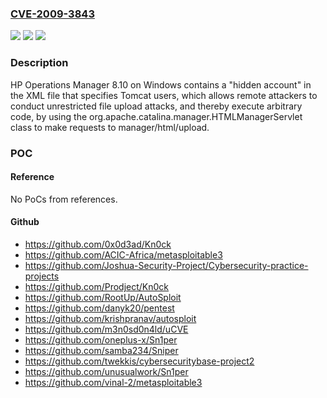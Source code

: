 ### [CVE-2009-3843](https://cve.mitre.org/cgi-bin/cvename.cgi?name=CVE-2009-3843)
![](https://img.shields.io/static/v1?label=Product&message=n%2Fa&color=blue)
![](https://img.shields.io/static/v1?label=Version&message=n%2Fa%20&color=brightgreen)
![](https://img.shields.io/static/v1?label=Vulnerability&message=n%2Fa&color=brightgreen)

### Description

HP Operations Manager 8.10 on Windows contains a "hidden account" in the XML file that specifies Tomcat users, which allows remote attackers to conduct unrestricted file upload attacks, and thereby execute arbitrary code, by using the org.apache.catalina.manager.HTMLManagerServlet class to make requests to manager/html/upload.

### POC

#### Reference
No PoCs from references.

#### Github
- https://github.com/0x0d3ad/Kn0ck
- https://github.com/ACIC-Africa/metasploitable3
- https://github.com/Joshua-Security-Project/Cybersecurity-practice-projects
- https://github.com/Prodject/Kn0ck
- https://github.com/RootUp/AutoSploit
- https://github.com/danyk20/pentest
- https://github.com/krishpranav/autosploit
- https://github.com/m3n0sd0n4ld/uCVE
- https://github.com/oneplus-x/Sn1per
- https://github.com/samba234/Sniper
- https://github.com/twekkis/cybersecuritybase-project2
- https://github.com/unusualwork/Sn1per
- https://github.com/vinal-2/metasploitable3

